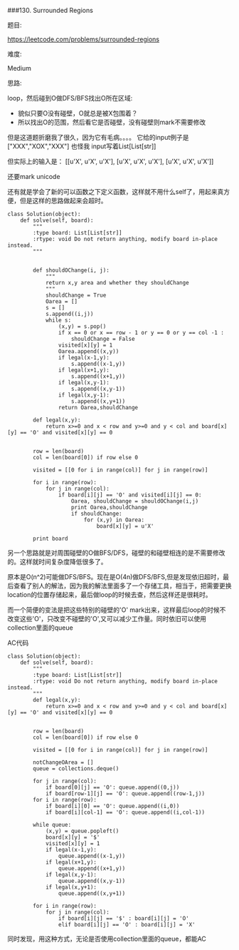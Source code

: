 ###130. Surrounded Regions

题目:

<https://leetcode.com/problems/surrounded-regions>

难度:

Medium

思路:

loop，然后碰到O做DFS/BFS找出O所在区域:

- 貌似只要O没有碰壁，O就总是被X包围着？
- 所以找出O的范围，然后看它是否碰壁，没有碰壁则mark不需要修改

但是这道题折磨我了很久，因为它有毛病。。。。
它给的input例子是
["XXX","XOX","XXX"]
也怪我 input写着List[List[str]]

但实际上的输入是：
[[u'X', u'X', u'X'], [u'X', u'X', u'X'], [u'X', u'X', u'X']]

还要mark unicode

还有就是学会了新的可以函数之下定义函数，这样就不用什么self了，用起来真方便，但是这样的思路做起来会超时。

```
class Solution(object):
    def solve(self, board):
        """
        :type board: List[List[str]]
        :rtype: void Do not return anything, modify board in-place instead.
        """


        def shouldOChange(i, j):
            """
            return x,y area and whether they shouldChange
            """
            shouldChange = True
            Oarea = []
            s = []
            s.append((i,j))
            while s:
                (x,y) = s.pop()
                if x == 0 or x == row - 1 or y == 0 or y == col -1 :
                    shouldChange = False
                visited[x][y] = 1
                Oarea.append((x,y))
                if legal(x-1,y):
                    s.append((x-1,y))
                if legal(x+1,y):
                    s.append((x+1,y))
                if legal(x,y-1):
                    s.append((x,y-1))
                if legal(x,y-1):
                    s.append((x,y+1))
                return Oarea,shouldChange

        def legal(x,y):
            return x>=0 and x < row and y>=0 and y < col and board[x][y] == 'O' and visited[x][y] == 0

        
        row = len(board)
        col = len(board[0]) if row else 0

        visited = [[0 for i in range(col)] for j in range(row)]

        for i in range(row):
            for j in range(col):
                if board[i][j] == 'O' and visited[i][j] == 0:
                    Oarea, shouldChange = shouldOChange(i,j)
                    print Oarea,shouldChange
                    if shouldChange:
                        for (x,y) in Oarea:
                            board[x][y] = u'X'

        print board
```


另一个思路就是对周围碰壁的O做BFS/DFS，碰壁的和碰壁相连的是不需要修改的。这样就时间复杂度降低很多了。

原本是O(n^2)可能做DFS/BFS。现在是O(4n)做DFS/BFS,但是发现依旧超时，最后查看了别人的解法，因为我的解法里面多了一个存储工具，相当于，把需要更换location的位置存储起来，最后做loop的时候去查，然后这样还是很耗时。

而一个简便的变法是把这些特别的碰壁的'O' mark出来，这样最后loop的时候不改变这些'O'，只改变不碰壁的'O',又可以减少工作量。同时依旧可以使用collection里面的queue



AC代码

```
class Solution(object):
    def solve(self, board):
        """
        :type board: List[List[str]]
        :rtype: void Do not return anything, modify board in-place instead.
        """
        def legal(x,y):
            return x>=0 and x < row and y>=0 and y < col and board[x][y] == 'O' and visited[x][y] == 0

        
        row = len(board)
        col = len(board[0]) if row else 0

        visited = [[0 for i in range(col)] for j in range(row)]

        notChangeOArea = []
        queue = collections.deque()

        for j in range(col):
            if board[0][j] == 'O': queue.append((0,j))
            if board[row-1][j] == 'O': queue.append((row-1,j))
        for i in range(row):
            if board[i][0] == 'O': queue.append((i,0))
            if board[i][col-1] == 'O': queue.append((i,col-1))

        while queue:
            (x,y) = queue.popleft()
            board[x][y] = '$'
            visited[x][y] = 1
            if legal(x-1,y):
                queue.append((x-1,y))
            if legal(x+1,y):
                queue.append((x+1,y))
            if legal(x,y-1):
                queue.append((x,y-1))
            if legal(x,y+1):
                queue.append((x,y+1))

        for i in range(row):
            for j in range(col):
                if board[i][j] == '$' : board[i][j] = 'O'
                elif board[i][j] == 'O' : board[i][j] = 'X'
```


同时发现，用这种方式，无论是否使用collection里面的queue，都能AC